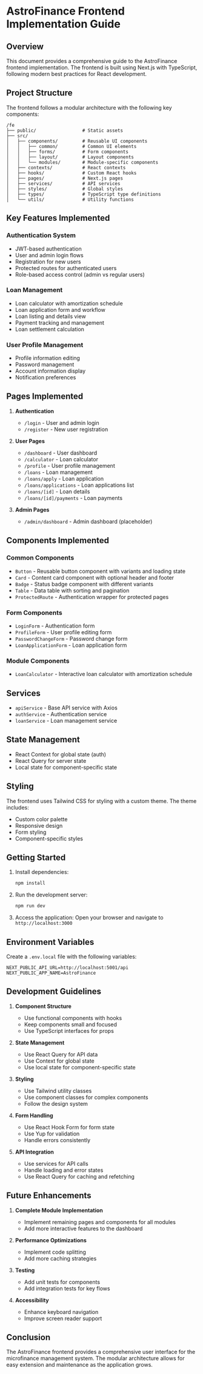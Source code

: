 # AstroFinance Frontend Implementation Guide

## Overview

This document provides a comprehensive guide to the AstroFinance frontend implementation. The frontend is built using Next.js with TypeScript, following modern best practices for React development.

## Project Structure

The frontend follows a modular architecture with the following key components:

```
/fe
├── public/                 # Static assets
├── src/
│   ├── components/         # Reusable UI components
│   │   ├── common/         # Common UI elements
│   │   ├── forms/          # Form components
│   │   ├── layout/         # Layout components
│   │   └── modules/        # Module-specific components
│   ├── contexts/           # React contexts
│   ├── hooks/              # Custom React hooks
│   ├── pages/              # Next.js pages
│   ├── services/           # API services
│   ├── styles/             # Global styles
│   ├── types/              # TypeScript type definitions
│   └── utils/              # Utility functions
```

## Key Features Implemented

### Authentication System

- JWT-based authentication
- User and admin login flows
- Registration for new users
- Protected routes for authenticated users
- Role-based access control (admin vs regular users)

### Loan Management

- Loan calculator with amortization schedule
- Loan application form and workflow
- Loan listing and details view
- Payment tracking and management
- Loan settlement calculation

### User Profile Management

- Profile information editing
- Password management
- Account information display
- Notification preferences

## Pages Implemented

1. **Authentication**
   - `/login` - User and admin login
   - `/register` - New user registration

2. **User Pages**
   - `/dashboard` - User dashboard
   - `/calculator` - Loan calculator
   - `/profile` - User profile management
   - `/loans` - Loan management
   - `/loans/apply` - Loan application
   - `/loans/applications` - Loan applications list
   - `/loans/[id]` - Loan details
   - `/loans/[id]/payments` - Loan payments

3. **Admin Pages**
   - `/admin/dashboard` - Admin dashboard (placeholder)

## Components Implemented

### Common Components

- `Button` - Reusable button component with variants and loading state
- `Card` - Content card component with optional header and footer
- `Badge` - Status badge component with different variants
- `Table` - Data table with sorting and pagination
- `ProtectedRoute` - Authentication wrapper for protected pages

### Form Components

- `LoginForm` - Authentication form
- `ProfileForm` - User profile editing form
- `PasswordChangeForm` - Password change form
- `LoanApplicationForm` - Loan application form

### Module Components

- `LoanCalculator` - Interactive loan calculator with amortization schedule

## Services

- `apiService` - Base API service with Axios
- `authService` - Authentication service
- `loanService` - Loan management service

## State Management

- React Context for global state (auth)
- React Query for server state
- Local state for component-specific state

## Styling

The frontend uses Tailwind CSS for styling with a custom theme. The theme includes:

- Custom color palette
- Responsive design
- Form styling
- Component-specific styles

## Getting Started

1. Install dependencies:
   ```bash
   npm install
   ```

2. Run the development server:
   ```bash
   npm run dev
   ```

3. Access the application:
   Open your browser and navigate to `http://localhost:3000`

## Environment Variables

Create a `.env.local` file with the following variables:

```
NEXT_PUBLIC_API_URL=http://localhost:5001/api
NEXT_PUBLIC_APP_NAME=AstroFinance
```

## Development Guidelines

1. **Component Structure**
   - Use functional components with hooks
   - Keep components small and focused
   - Use TypeScript interfaces for props

2. **State Management**
   - Use React Query for API data
   - Use Context for global state
   - Use local state for component-specific state

3. **Styling**
   - Use Tailwind utility classes
   - Use component classes for complex components
   - Follow the design system

4. **Form Handling**
   - Use React Hook Form for form state
   - Use Yup for validation
   - Handle errors consistently

5. **API Integration**
   - Use services for API calls
   - Handle loading and error states
   - Use React Query for caching and refetching

## Future Enhancements

1. **Complete Module Implementation**
   - Implement remaining pages and components for all modules
   - Add more interactive features to the dashboard

2. **Performance Optimizations**
   - Implement code splitting
   - Add more caching strategies

3. **Testing**
   - Add unit tests for components
   - Add integration tests for key flows

4. **Accessibility**
   - Enhance keyboard navigation
   - Improve screen reader support

## Conclusion

The AstroFinance frontend provides a comprehensive user interface for the microfinance management system. The modular architecture allows for easy extension and maintenance as the application grows.